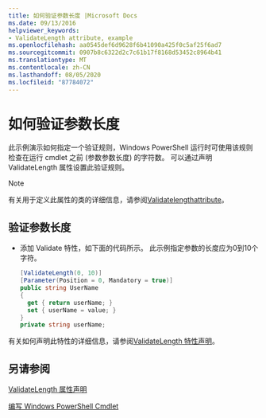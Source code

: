 ```yaml
---
title: 如何验证参数长度 |Microsoft Docs
ms.date: 09/13/2016
helpviewer_keywords:
- ValidateLength attribute, example
ms.openlocfilehash: aa0545def6d9628f6b41090a425f0c5af25f6ad7
ms.sourcegitcommit: 0907b8c6322d2c7c61b17f8168d53452c8964b41
ms.translationtype: MT
ms.contentlocale: zh-CN
ms.lasthandoff: 08/05/2020
ms.locfileid: "87784072"
---
```

# <a name="how-to-validate-the-argument-length"></a>如何验证参数长度

此示例演示如何指定一个验证规则，Windows PowerShell 运行时可使用该规则检查在运行 cmdlet 之前 (参数参数长度) 的字符数。 可以通过声明 ValidateLength 属性设置此验证规则。

> [!NOTE]
> 有关用于定义此属性的类的详细信息，请参阅[Validatelengthattribute](/dotnet/api/System.Management.Automation.ValidateLengthAttribute)。

## <a name="to-validate-the-argument-length"></a>验证参数长度

- 添加 Validate 特性，如下面的代码所示。 此示例指定参数的长度应为0到10个字符。

    ```csharp
    [ValidateLength(0, 10)]
    [Parameter(Position = 0, Mandatory = true)]
    public string UserName
    {
      get { return userName; }
      set { userName = value; }
    }
    private string userName;
    ```

有关如何声明此特性的详细信息，请参阅[ValidateLength 特性声明](./validatelength-attribute-declaration.md)。

## <a name="see-also"></a>另请参阅

[ValidateLength 属性声明](./validatelength-attribute-declaration.md)

[编写 Windows PowerShell Cmdlet](./writing-a-windows-powershell-cmdlet.md)
